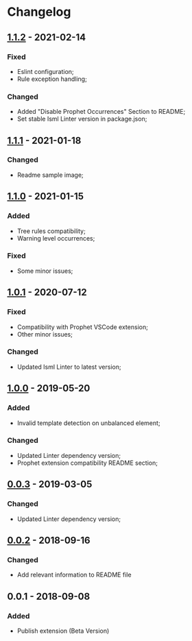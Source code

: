 # Changelog

## [1.1.2] - 2021-02-14

### Fixed
 - Eslint configuration;
 - Rule exception handling;

### Changed
 - Added "Disable Prophet Occurrences" Section to README;
 - Set stable Isml Linter version in package.json;

## [1.1.1] - 2021-01-18

### Changed
 - Readme sample image;

## [1.1.0] - 2021-01-15

### Added
 - Tree rules compatibility;
 - Warning level occurrences;

### Fixed
 - Some minor issues;
 
## [1.0.1] - 2020-07-12

### Fixed
 - Compatibility with Prophet VSCode extension;
 - Other minor issues;

### Changed
 - Updated Isml Linter to latest version;

## [1.0.0] - 2019-05-20

### Added
 - Invalid template detection on unbalanced element;

### Changed
 - Updated Linter dependency version;
 - Prophet extension compatibility README section;

## [0.0.3] - 2019-03-05

### Changed
 - Updated Linter dependency version;

## [0.0.2] - 2018-09-16

### Changed
- Add relevant information to README file

## 0.0.1 - 2018-09-08

### Added
- Publish extension (Beta Version)

[1.1.2]: https://github.com/FabiowQuixada/vscode-isml-linter/compare/v1.1.1...v1.1.2
[1.1.1]: https://github.com/FabiowQuixada/vscode-isml-linter/compare/v1.1.0...v1.1.1
[1.1.0]: https://github.com/FabiowQuixada/vscode-isml-linter/compare/v1.0.1...v1.1.0
[1.0.1]: https://github.com/FabiowQuixada/vscode-isml-linter/compare/v1.0.0...v1.0.1
[1.0.0]: https://github.com/FabiowQuixada/vscode-isml-linter/compare/v0.0.3...v1.0.0
[0.0.3]: https://github.com/FabiowQuixada/vscode-isml-linter/compare/0.0.2...v0.0.3
[0.0.2]: https://github.com/FabiowQuixada/vscode-isml-linter/compare/0.0.1...0.0.2
